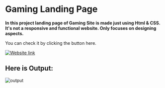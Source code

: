 #  **Gaming Landing Page**
 
 **In this project landing page of Gaming Site is made just using Html & CSS. It's not a responsive and functional website. Only focuses on designing aspects.**

You can check it by clicking the button here.

[![Website link](https://img.shields.io/badge/Website-Link-green)](https://ansariyasir-gaming-landing-page.netlify.app/)


## Here is Output:
![output](output.gif)






